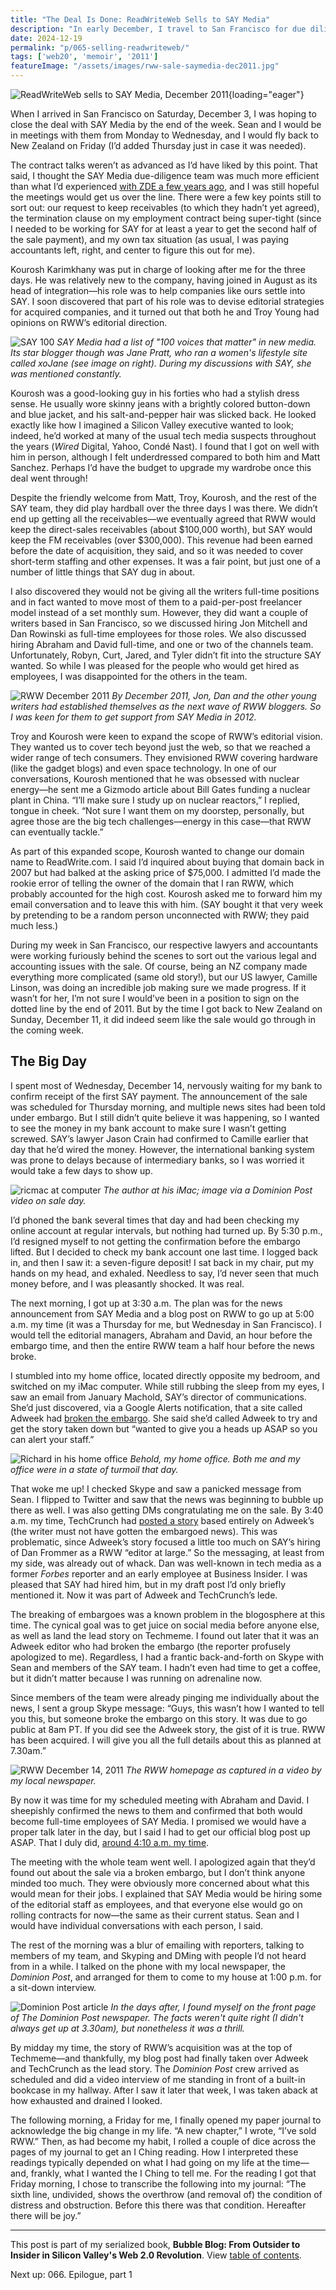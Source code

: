 ```yaml
---
title: "The Deal Is Done: ReadWriteWeb Sells to SAY Media"
description: "In early December, I travel to San Francisco for due diligence with SAY Media as it prepares to acquire ReadWriteWeb. Then, on December 14, 2011, the transaction goes through and I no longer own RWW."
date: 2024-12-19
permalink: "p/065-selling-readwriteweb/"
tags: ['web20', 'memoir', '2011']
featureImage: "/assets/images/rww-sale-saymedia-dec2011.jpg"
---
```


![ReadWriteWeb sells to SAY Media, December 2011](/assets/images/rww-sale-saymedia-dec2011.jpg){loading="eager"}

When I arrived in San Francisco on Saturday, December 3, I was hoping to close the deal with SAY Media by the end of the week. Sean and I would be in meetings with them from Monday to Wednesday, and I would fly back to New Zealand on Friday (I’d added Thursday just in case it was needed).

The contract talks weren’t as advanced as I’d have liked by this point. That said, I thought the SAY Media due-diligence team was much more efficient than what I’d experienced [with ZDE a few years ago](/p/032-zde-discussions-ebitda/), and I was still hopeful the meetings would get us over the line. There were a few key points still to sort out: our request to keep receivables (to which they hadn’t yet agreed), the termination clause on my employment contract being super-tight (since I needed to be working for SAY for at least a year to get the second half of the sale payment), and my own tax situation (as usual, I was paying accountants left, right, and center to figure this out for me).

Kourosh Karimkhany was put in charge of looking after me for the three days. He was relatively new to the company, having joined in August as its head of integration—his role was to help companies like ours settle into SAY. I soon discovered that part of his role was to devise editorial strategies for acquired companies, and it turned out that both he and Troy Young had opinions on RWW’s editorial direction.

![SAY 100](/assets/images/say100-nov2011.jpg)
*SAY Media had a list of "100 voices that matter" in new media. Its star blogger though was Jane Pratt, who ran a women's lifestyle site called xoJane (see image on right). During my discussions with SAY, she was mentioned constantly.*

Kourosh was a good-looking guy in his forties who had a stylish dress sense. He usually wore skinny jeans with a brightly colored button-down and blue jacket, and his salt-and-pepper hair was slicked back. He looked exactly like how I imagined a Silicon Valley executive wanted to look; indeed, he’d worked at many of the usual tech media suspects throughout the years (*Wired* Digital, Yahoo, Condé Nast). I found that I got on well with him in person, although I felt underdressed compared to both him and Matt Sanchez. Perhaps I’d have the budget to upgrade my wardrobe once this deal went through!

Despite the friendly welcome from Matt, Troy, Kourosh, and the rest of the SAY team, they did play hardball over the three days I was there. We didn’t end up getting all the receivables—we eventually agreed that RWW would keep the direct-sales receivables (about $100,000 worth), but SAY would keep the FM receivables (over $300,000). This revenue had been earned before the date of acquisition, they said, and so it was needed to cover short-term staffing and other expenses. It was a fair point, but just one of a number of little things that SAY dug in about.

I also discovered they would not be giving all the writers full-time positions and in fact wanted to move most of them to a paid-per-post freelancer model instead of a set monthly sum. However, they did want a couple of writers based in San Francisco, so we discussed hiring Jon Mitchell and Dan Rowinski as full-time employees for those roles. We also discussed hiring Abraham and David full-time, and one or two of the channels team. Unfortunately, Robyn, Curt, Jared, and Tyler didn’t fit into the structure SAY wanted. So while I was pleased for the people who would get hired as employees, I was disappointed for the others in the team.

![RWW December 2011](/assets/images/rww-post-dec-2011.jpg)
*By December 2011, Jon, Dan and the other young writers had established themselves as the next wave of RWW bloggers. So I was keen for them to get support from SAY Media in 2012.*

Troy and Kourosh were keen to expand the scope of RWW’s editorial vision. They wanted us to cover tech beyond just the web, so that we reached a wider range of tech consumers. They envisioned RWW covering hardware (like the gadget blogs) and even space technology. In one of our conversations, Kourosh mentioned that he was obsessed with nuclear energy—he sent me a Gizmodo article about Bill Gates funding a nuclear plant in China. “I’ll make sure I study up on nuclear reactors,” I replied, tongue in cheek. “Not sure I want them on my doorstep, personally, but agree those are the big tech challenges—energy in this case—that RWW can eventually tackle.”

As part of this expanded scope, Kourosh wanted to change our domain name to ReadWrite.com. I said I’d inquired about buying that domain back in 2007 but had balked at the asking price of $75,000. I admitted I’d made the rookie error of telling the owner of the domain that I ran RWW, which probably accounted for the high cost. Kourosh asked me to forward him my email conversation and to leave this with him. (SAY bought it that very week by pretending to be a random person unconnected with RWW; they paid much less.)

During my week in San Francisco, our respective lawyers and accountants were working furiously behind the scenes to sort out the various legal and accounting issues with the sale. Of course, being an NZ company made everything more complicated (same old story!), but our US lawyer, Camille Linson, was doing an incredible job making sure we made progress. If it wasn’t for her, I’m not sure I would’ve been in a position to sign on the dotted line by the end of 2011. But by the time I got back to New Zealand on Sunday, December 11, it did indeed seem like the sale would go through in the coming week.

## The Big Day

I spent most of Wednesday, December 14, nervously waiting for my bank to confirm receipt of the first SAY payment. The announcement of the sale was scheduled for Thursday morning, and multiple news sites had been told under embargo. But I still didn’t quite believe it was happening, so I wanted to see the money in my bank account to make sure I wasn’t getting screwed. SAY’s lawyer Jason Crain had confirmed to Camille earlier that day that he’d wired the money. However, the international banking system was prone to delays because of intermediary banks, so I was worried it would take a few days to show up.

![ricmac at computer](/assets/images/ricmac-at-imac-dec2011.jpg)
*The author at his iMac; image via a Dominion Post video on sale day.*

I’d phoned the bank several times that day and had been checking my online account at regular intervals, but nothing had turned up. By 5:30 p.m., I’d resigned myself to not getting the confirmation before the embargo lifted. But I decided to check my bank account one last time. I logged back in, and then I saw it: a seven-figure deposit! I sat back in my chair, put my hands on my head, and exhaled. Needless to say, I’d never seen that much money before, and I was pleasantly shocked. It was real.

The next morning, I got up at 3:30 a.m. The plan was for the news announcement from SAY Media and a blog post on RWW to go up at 5:00 a.m. my time (it was a Thursday for me, but Wednesday in San Francisco). I would tell the editorial managers, Abraham and David, an hour before the embargo time, and then the entire RWW team a half hour before the news broke.

I stumbled into my home office, located directly opposite my bedroom, and switched on my iMac computer. While still rubbing the sleep from my eyes, I saw an email from January Machold, SAY’s director of communications. She’d just discovered, via a Google Alerts notification, that a site called Adweek had [broken the embargo](https://web.archive.org/web/20111216004619/http://www.adweek.com/news/technology/say-media-acquires-tech-blog-readwriteweb-137099). She said she’d called Adweek to try and get the story taken down but “wanted to give you a heads up ASAP so you can alert your staff.”

![Richard in his home office](/assets/images/ricmac-homeoffice-dec2011.jpg)
*Behold, my home office. Both me and my office were in a state of turmoil that day.*

That woke me up! I checked Skype and saw a panicked message from Sean. I flipped to Twitter and saw that the news was beginning to bubble up there as well. I was also getting DMs congratulating me on the sale. By 3:40 a.m. my time, TechCrunch had [posted a story](https://techcrunch.com/2011/12/14/say-media-acquires-readwriteweb/) based entirely on Adweek’s (the writer must not have gotten the embargoed news). This was problematic, since Adweek’s story focused a little too much on SAY’s hiring of Dan Frommer as a RWW “editor at large.” So the messaging, at least from my side, was already out of whack. Dan was well-known in tech media as a former *Forbes* reporter and an early employee at Business Insider. I was pleased that SAY had hired him, but in my draft post I’d only briefly mentioned it. Now it was part of Adweek and TechCrunch’s lede.

The breaking of embargoes was a known problem in the blogosphere at this time. The cynical goal was to get juice on social media before anyone else, as well as land the lead story on Techmeme. I found out later that it was an Adweek editor who had broken the embargo (the reporter profusely apologized to me). Regardless, I had a frantic back-and-forth on Skype with Sean and members of the SAY team. I hadn’t even had time to get a coffee, but it didn’t matter because I was running on adrenaline now.

Since members of the team were already pinging me individually about the news, I sent a group Skype message: “Guys, this wasn’t how I wanted to tell you this, but someone broke the embargo on this story. It was due to go public at 8am PT. If you did see the Adweek story, the gist of it is true. RWW has been acquired. I will give you all the full details about this as planned at 7.30am.”

![RWW December 14, 2011](/assets/images/rww-screenshot-14dec2011.jpg)
*The RWW homepage as captured in a video by my local newspaper.*

By now it was time for my scheduled meeting with Abraham and David. I sheepishly confirmed the news to them and confirmed that both would become full-time employees of SAY Media. I promised we would have a proper talk later in the day, but I said I had to get our official blog post up ASAP. That I duly did, [around 4:10 a.m. my time](https://web.archive.org/web/20111218084700/http://www.readwriteweb.com/archives/readwriteweb_acquired_by_say_media.php).

The meeting with the whole team went well. I apologized again that they’d found out about the sale via a broken embargo, but I don’t think anyone minded too much. They were obviously more concerned about what this would mean for their jobs. I explained that SAY Media would be hiring some of the editorial staff as employees, and that everyone else would go on rolling contracts for now—the same as their current status. Sean and I would have individual conversations with each person, I said.

The rest of the morning was a blur of emailing with reporters, talking to members of my team, and Skyping and DMing with people I’d not heard from in a while. I talked on the phone with my local newspaper, the *Dominion Post*, and arranged for them to come to my house at 1:00 p.m. for a sit-down interview.

![Dominion Post article](/assets/images/ricmac-dompost-dec2011.jpg)
*In the days after, I found myself on the front page of The Dominion Post newspaper. The facts weren't quite right (I didn't always get up at 3.30am), but nonetheless it was a thrill.*

By midday my time, the story of RWW’s acquisition was at the top of Techmeme—and thankfully, my blog post had finally taken over Adweek and TechCrunch as the lead story. The *Dominion Post* crew arrived as scheduled and did a video interview of me standing in front of a built-in bookcase in my hallway. After I saw it later that week, I was taken aback at how exhausted and drained I looked.

The following morning, a Friday for me, I finally opened my paper journal to acknowledge the big change in my life. “A new chapter,” I wrote, “I’ve sold RWW.” Then, as had become my habit, I rolled a couple of dice across the pages of my journal to get an I Ching reading. How I interpreted these readings typically depended on what I had going on my life at the time—and, frankly, what I wanted the I Ching to tell me. For the reading I got that Friday morning, I chose to transcribe the following into my journal: “The sixth line, undivided, shows the overthrow (and removal of) the condition of distress and obstruction. Before this there was that condition. Hereafter there will be joy.”

* * *

This post is part of my serialized book, **Bubble Blog: From Outsider to Insider in Silicon Valley's Web 2.0 Revolution**. View [table of contents](/p/roadmap-bubbleblog/).

Next up: 066. Epilogue, part 1